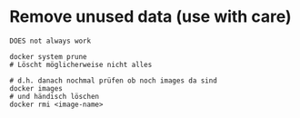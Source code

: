 # Remove unused data (use with care)

```
DOES not always work
```

```
docker system prune 
# Löscht möglicherweise nicht alles

# d.h. danach nochmal prüfen ob noch images da sind
docker images 
# und händisch löschen 
docker rmi <image-name>

```
